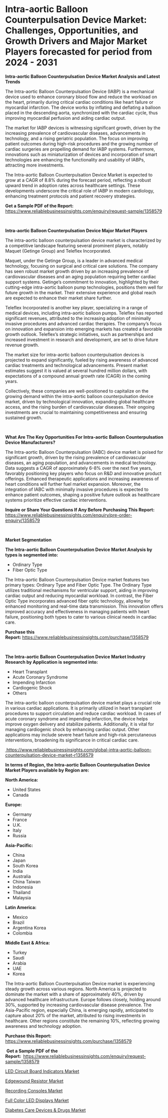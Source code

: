 <p><h1>Intra-aortic Balloon Counterpulsation Device Market: Challenges, Opportunities, and Growth Drivers and Major Market Players forecasted for period from 2024 - 2031</h1></p><p><strong>Intra-aortic Balloon Counterpulsation Device Market Analysis and Latest Trends</strong></p>
<p><p>The Intra-aortic Balloon Counterpulsation Device (IABP) is a mechanical device used to enhance coronary blood flow and reduce the workload on the heart, primarily during critical cardiac conditions like heart failure or myocardial infarction. The device works by inflating and deflating a balloon placed in the descending aorta, synchronized with the cardiac cycle, thus improving myocardial perfusion and aiding cardiac output.</p><p>The market for IABP devices is witnessing significant growth, driven by the increasing prevalence of cardiovascular diseases, advancements in technology, and a rising geriatric population. The focus on improving patient outcomes during high-risk procedures and the growing number of cardiac surgeries are propelling demand for IABP systems. Furthermore, innovations such as miniaturization of devices and incorporation of smart technologies are enhancing the functionality and usability of IABPs, attracting more investments.</p><p>The Intra-aortic Balloon Counterpulsation Device Market is expected to grow at a CAGR of 8.8% during the forecast period, reflecting a robust upward trend in adoption rates across healthcare settings. These developments underscore the critical role of IABP in modern cardiology, enhancing treatment protocols and patient recovery strategies.</p></p>
<p><strong>Get a Sample PDF of the Report:&nbsp;</strong> <a href="https://www.reliablebusinessinsights.com/enquiry/request-sample/1358579?utm_campaign=1780&utm_medium=2&utm_source=Github&utm_content=ia&utm_term=29102024&utm_id=intra-aortic-balloon-counterpulsation-device">https://www.reliablebusinessinsights.com/enquiry/request-sample/1358579</a></p>
<p>&nbsp;</p>
<p><strong>Intra-aortic Balloon Counterpulsation Device Major Market Players</strong></p>
<p><p>The intra-aortic balloon counterpulsation device market is characterized by a competitive landscape featuring several prominent players, notably Maquet (Getinge Group) and Teleflex Incorporated. </p><p>Maquet, under the Getinge Group, is a leader in advanced medical technology, focusing on surgical and critical care solutions. The company has seen robust market growth driven by an increasing prevalence of cardiovascular diseases and an aging population requiring better cardiac support systems. Getinge’s commitment to innovation, highlighted by their cutting-edge intra-aortic balloon pump technologies, positions them well for future growth in the market. Their extensive experience and global reach are expected to enhance their market share further.</p><p>Teleflex Incorporated is another key player, specializing in a range of medical devices, including intra-aortic balloon pumps. Teleflex has reported significant revenues, attributed to the increasing adoption of minimally invasive procedures and advanced cardiac therapies. The company’s focus on innovation and expansion into emerging markets has created a favorable growth outlook. Teleflex’s strategic initiatives, such as partnerships and increased investment in research and development, are set to drive future revenue growth.</p><p>The market size for intra-aortic balloon counterpulsation devices is projected to expand significantly, fueled by rising awareness of advanced cardiac treatments and technological advancements. Present market estimates suggest it is valued at several hundred million dollars, with expectations of a compound annual growth rate (CAGR) in the coming years.</p><p>Collectively, these companies are well-positioned to capitalize on the growing demand within the intra-aortic balloon counterpulsation device market, driven by technological innovation, expanding global healthcare access, and the rising burden of cardiovascular diseases. Their ongoing investments are crucial to maintaining competitiveness and ensuring sustained growth.</p></p>
<p>&nbsp;</p>
<p><strong>What Are The Key Opportunities For Intra-aortic Balloon Counterpulsation Device Manufacturers?</strong></p>
<p><p>The Intra-aortic Balloon Counterpulsation (IABC) device market is poised for significant growth, driven by the rising prevalence of cardiovascular diseases, an aging population, and advancements in medical technology. Data suggests a CAGR of approximately 6-8% over the next five years, favorably positioning key players who focus on R&D and innovative product offerings. Enhanced therapeutic applications and increasing awareness of heart conditions will further fuel market expansion. Moreover, the integration of IABC with minimally invasive procedures is expected to enhance patient outcomes, shaping a positive future outlook as healthcare systems prioritize effective cardiac interventions.</p></p>
<p><strong>Inquire or Share Your Questions If Any Before Purchasing This Report:</strong> <a href="https://www.reliablebusinessinsights.com/enquiry/pre-order-enquiry/1358579?utm_campaign=1780&utm_medium=2&utm_source=Github&utm_content=ia&utm_term=29102024&utm_id=intra-aortic-balloon-counterpulsation-device">https://www.reliablebusinessinsights.com/enquiry/pre-order-enquiry/1358579</a></p>
<p>&nbsp;</p>
<p><strong>Market Segmentation</strong></p>
<p><strong>The Intra-aortic Balloon Counterpulsation Device Market Analysis by types is segmented into:</strong></p>
<p><ul><li>Ordinary Type</li><li>Fiber Optic Type</li></ul></p>
<p><p>The Intra-aortic Balloon Counterpulsation Device market features two primary types: Ordinary Type and Fiber Optic Type. The Ordinary Type utilizes traditional mechanisms for ventricular support, aiding in improving cardiac output and reducing myocardial workload. In contrast, the Fiber Optic Type incorporates advanced fiber optic technology, allowing for enhanced monitoring and real-time data transmission. This innovation offers improved accuracy and effectiveness in managing patients with heart failure, positioning both types to cater to various clinical needs in cardiac care.</p></p>
<p><strong>Purchase this Report:&nbsp;</strong><a href="https://www.reliablebusinessinsights.com/purchase/1358579?utm_campaign=1780&utm_medium=2&utm_source=Github&utm_content=ia&utm_term=29102024&utm_id=intra-aortic-balloon-counterpulsation-device">https://www.reliablebusinessinsights.com/purchase/1358579</a></p>
<p>&nbsp;</p>
<p><strong>The Intra-aortic Balloon Counterpulsation Device Market Industry Research by Application is segmented into:</strong></p>
<p><ul><li>Heart Transplant</li><li>Acute Coronary Syndrome</li><li>Impending Infarction</li><li>Cardiogenic Shock</li><li>Others</li></ul></p>
<p><p>The intra-aortic balloon counterpulsation device market plays a crucial role in various cardiac applications. It is primarily utilized in heart transplant procedures to support circulation and reduce cardiac workload. In cases of acute coronary syndrome and impending infarction, the device helps improve oxygen delivery and stabilize patients. Additionally, it is vital for managing cardiogenic shock by enhancing cardiac output. Other applications may include severe heart failure and high-risk percutaneous interventions, broadening its significance in critical cardiac care.</p></p>
<p><a href="https://www.reliablebusinessinsights.com/global-intra-aortic-balloon-counterpulsation-device-market-r1358579?utm_campaign=1780&utm_medium=2&utm_source=Github&utm_content=ia&utm_term=29102024&utm_id=intra-aortic-balloon-counterpulsation-device">&nbsp;https://www.reliablebusinessinsights.com/global-intra-aortic-balloon-counterpulsation-device-market-r1358579</a></p>
<p><strong>In terms of Region, the Intra-aortic Balloon Counterpulsation Device Market Players available by Region are:</strong></p>
<p>
    <p> <strong> North America: </strong>
        <ul>
            <li>United States</li>
            <li>Canada</li>
        </ul>
        </p> 
    <p> <strong> Europe: </strong>
        <ul>
            <li>Germany</li>
            <li>France</li>
            <li>U.K.</li>
            <li>Italy</li>
            <li>Russia</li>
        </ul>
        </p> 
    <p> <strong> Asia-Pacific: </strong>
        <ul>
            <li>China</li>
            <li>Japan</li>
            <li>South Korea</li>
            <li>India</li>
            <li>Australia</li>
            <li>China Taiwan</li>
            <li>Indonesia</li>
            <li>Thailand</li>
            <li>Malaysia</li>
        </ul>
        </p> 
    <p> <strong> Latin America: </strong>
        <ul>
            <li>Mexico</li>
            <li>Brazil</li>
            <li>Argentina Korea</li>
            <li>Colombia</li>
        </ul>
        </p> 
    <p> <strong> Middle East & Africa: </strong>
        <ul>
            <li>Turkey</li>
            <li>Saudi</li>
            <li>Arabia</li>
            <li>UAE</li>
            <li>Korea</li>
        </ul>
    </p>
    </p>
<p><p>The Intra-aortic Balloon Counterpulsation Device market is experiencing steady growth across various regions. North America is projected to dominate the market with a share of approximately 40%, driven by advanced healthcare infrastructure. Europe follows closely, holding around 30%, supported by increasing cardiovascular disease prevalence. The Asia-Pacific region, especially China, is emerging rapidly, anticipated to capture about 20% of the market, attributed to rising investments in healthcare. Other regions constitute the remaining 10%, reflecting growing awareness and technology adoption.</p></p>
<p><strong>Purchase this Report: </strong><a href="https://www.reliablebusinessinsights.com/purchase/1358579?utm_campaign=1780&utm_medium=2&utm_source=Github&utm_content=ia&utm_term=29102024&utm_id=intra-aortic-balloon-counterpulsation-device">https://www.reliablebusinessinsights.com/purchase/1358579</a></p>
<p>&nbsp;<strong>Get a Sample PDF of the Report:&nbsp;&nbsp;</strong><a href="https://www.reliablebusinessinsights.com/enquiry/request-sample/1358579?utm_campaign=1780&utm_medium=2&utm_source=Github&utm_content=ia&utm_term=29102024&utm_id=intra-aortic-balloon-counterpulsation-device">https://www.reliablebusinessinsights.com/enquiry/request-sample/1358579</a></p>
<p><strong></strong></p>
<p><p><a href="https://www.linkedin.com/pulse/led-circuit-board-indicators-market-matrix-applications-rk7we?utm_campaign=1780&utm_medium=2&utm_source=Github&utm_content=ia&utm_term=29102024&utm_id=intra-aortic-balloon-counterpulsation-device">LED Circuit Board Indicators Market</a></p><p><a href="https://www.linkedin.com/pulse/exploring-edgewound-resistor-market-strategic-insights-xydhe?utm_campaign=1780&utm_medium=2&utm_source=Github&utm_content=ia&utm_term=29102024&utm_id=intra-aortic-balloon-counterpulsation-device">Edgewound Resistor Market</a></p><p><a href="https://www.linkedin.com/pulse/pulse-recording-consoles-rhythms-change-market-resonance-t8qxe?utm_campaign=1780&utm_medium=2&utm_source=Github&utm_content=ia&utm_term=29102024&utm_id=intra-aortic-balloon-counterpulsation-device">Recording Consoles Market</a></p><p><a href="https://www.linkedin.com/pulse/full-color-led-displays-industry-insights-report-analyzing-bnghe?utm_campaign=1780&utm_medium=2&utm_source=Github&utm_content=ia&utm_term=29102024&utm_id=intra-aortic-balloon-counterpulsation-device">Full Color LED Displays Market</a></p><p><a href="https://github.com/ygfu6u/Market-Research-Report-List-1/blob/main/diabetes-care-devices-drugs-market.md?utm_campaign=1780&utm_medium=2&utm_source=Github&utm_content=ia&utm_term=29102024&utm_id=intra-aortic-balloon-counterpulsation-device">Diabetes Care Devices & Drugs Market</a></p></p>